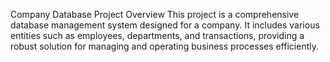 Company Database Project
Overview
This project is a comprehensive database management system designed for a company. It includes various entities such as employees, departments, and transactions, providing a robust solution for managing and operating business processes efficiently.

